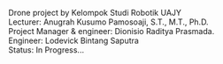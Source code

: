 Drone project by Kelompok Studi Robotik UAJY <br />
Lecturer: Anugrah Kusumo Pamosoaji, S.T., M.T., Ph.D. <br />
Project Manager & engineer: Dionisio Raditya Prasmada. <br />
Engineer: Lodevick Bintang Saputra <br />
Status: In Progress... <br />
